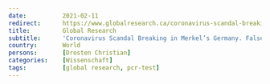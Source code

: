 ```yaml
---
date:          2021-02-11
redirect:      https://www.globalresearch.ca/coronavirus-scandal-breaking-merkel-germany/5731891
title:         Global Research
subtitle:      'Coronavirus Scandal Breaking in Merkel’s Germany. False Positives and the Drosten PCR Test'
country:       World
persons:       [Drosten Christian]
categories:    [Wissenschaft]
tags:          [global research, pcr-test]
---
```

